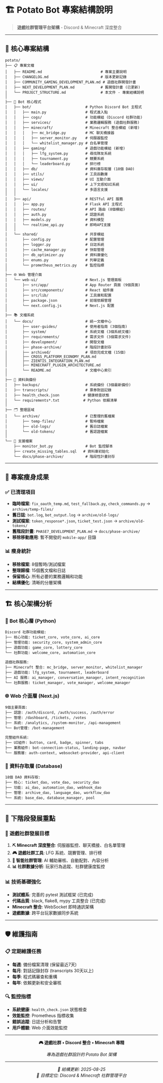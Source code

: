 # 🏗️ Potato Bot 專案結構說明

> **遊戲社群管理平台架構** - Discord & Minecraft 深度整合

---

## 📁 核心專案結構

```
potato/
├── 📋 專案文檔
│   ├── README.md                           # 專案主要說明
│   ├── CHANGELOG.md                        # 版本更新記錄
│   ├── COMMUNITY_GAMING_DEVELOPMENT_PLAN.md # 遊戲社群開發計畫
│   ├── NEXT_DEVELOPMENT_PLAN.md            # 舊開發計畫 (已更新)
│   └── PROJECT_STRUCTURE.md                # 本文件 - 專案結構說明
│
├── 🤖 Bot 核心程式
│   ├── bot/                         # Python Discord Bot 主程式
│   │   ├── main.py                  # 程式進入點
│   │   ├── cogs/                    # 功能模組 (Discord 社群功能)
│   │   ├── services/                # 業務邏輯服務 (遊戲社群服務)
│   │   ├── minecraft/               # Minecraft 整合模組 (新增)
│   │   │   ├── mc_bridge.py         # MC 聊天橋接器
│   │   │   ├── server_monitor.py    # 伺服器監控
│   │   │   └── whitelist_manager.py # 白名單管理
│   │   ├── gaming/                  # 遊戲功能模組 (新增)
│   │   │   ├── lfg_system.py        # 尋找隊友系統
│   │   │   ├── tournament.py        # 競賽系統
│   │   │   └── leaderboard.py       # 排行榜
│   │   ├── db/                      # 資料庫存取層 (18個 DAO)
│   │   ├── utils/                   # 工具函數庫
│   │   ├── views/                   # UI 互動介面
│   │   ├── ui/                      # 上下文感知UI系統
│   │   └── locales/                 # 多語言支援
│   │
│   ├── api/                         # RESTful API 服務
│   │   ├── app.py                   # Flask API 主程式
│   │   ├── routes/                  # API 路由 (8個模組)
│   │   ├── auth.py                  # 認證系統
│   │   ├── models.py                # 資料模型
│   │   └── realtime_api.py          # 即時API支援
│   │
│   └── shared/                      # 共享模組
│       ├── config.py                # 配置管理
│       ├── logger.py                # 日誌系統
│       ├── cache_manager.py         # 快取管理
│       ├── db_optimizer.py          # 資料庫優化
│       ├── enums.py                 # 列舉定義
│       └── prometheus_metrics.py    # 監控指標
│
├── 🌐 Web 管理介面
│   └── web-ui/                      # Next.js 管理面板
│       ├── src/app/                 # App Router 頁面 (9個頁面)
│       ├── src/components/          # React 組件庫
│       ├── src/lib/                 # 工具庫和配置
│       ├── package.json             # 前端依賴管理
│       └── next.config.js           # Next.js 配置
│
├── 📚 文檔系統
│   └── docs/                        # 統一文檔中心
│       ├── user-guides/             # 使用者指南 (3個指南)
│       ├── system/                  # 系統文檔 (3個系統文檔)
│       ├── requirements/            # 需求文件 (3個需求文件)
│       ├── development/             # 開發文檔
│       ├── phase-archive/           # 階段計畫封存
│       ├── archived/                # 項目完成文檔 (15個)
│       ├── CROSS_PLATFORM_ECONOMY_PLAN.md
│       ├── ZIENTIS_INTEGRATION_PLAN.md
│       ├── MINECRAFT_PLUGIN_ARCHITECTURE.md
│       └── README.md                # 文檔中心索引
│
├── 💾 資料與備份
│   ├── backups/                     # 系統備份 (3個最新備份)
│   ├── transcripts/                 # 票券對話記錄
│   ├── health_check.json           # 健康檢查狀態
│   └── requirements*.txt           # Python 依賴清單
│
├── 🗂️ 整理區域
│   └── archive/                     # 已整理的舊檔案
│       ├── temp-files/              # 暫時檔案
│       ├── old-logs/                # 舊日誌檔案
│       └── old-tokens/              # 舊認證檔案
│
└── 🔧 支援檔案
    ├── monitor_bot.py               # Bot 監控腳本
    ├── create_missing_tables.sql   # 資料庫初始化
    └── docs/phase-archive/          # 階段性計畫封存
```

---

## 🎯 專案瘦身成果

### ✅ **已清理項目**
- **臨時檔案**: `fix_oauth_temp.md`, `test_fallback.py`, `check_commands.py` → `archive/temp-files/`
- **舊日誌**: `bot.log`, `bot_output.log` → `archive/old-logs/`
- **測試檔案**: `token_response*.json`, `ticket_test.json` → `archive/old-tokens/`
- **舊階段計畫**: `PHASE7_DEVELOPMENT_PLAN.md` → `docs/phase-archive/`
- **移除移動應用**: 暫不開發的 `mobile-app/` 目錄

### 📊 **瘦身統計**
- **移除檔案**: 8個暫時/測試檔案
- **整理歸檔**: 15個舊文檔和日誌
- **保留核心**: 所有必要的業務邏輯和功能
- **結構優化**: 清晰的分層架構

---

## 🏗️ 核心架構分析

### 🤖 **Bot 核心層** (Python)
```
Discord 社群功能模組:
├── 核心功能: ticket_core, vote_core, ai_core
├── 管理功能: security_core, system_admin_core
├── 遊戲功能: game_core, lottery_core
└── 社群功能: welcome_core, automation_core

遊戲社群服務:
├── Minecraft 整合: mc_bridge, server_monitor, whitelist_manager
├── 遊戲功能: lfg_system, tournament, leaderboard
├── AI 服務: ai_manager, conversation_manager, intent_recognition
└── 社群服務: ticket_manager, vote_manager, welcome_manager
```

### 🌐 **Web 介面層** (Next.js)
```
9個主要頁面:
├── 認證: /auth/discord, /auth/success, /auth/error
├── 管理: /dashboard, /tickets, /votes
├── 系統: /analytics, /system-monitor, /api-management
└── Bot管理: /bot-management

完整組件系統:
├── UI組件: button, card, badge, spinner, tabs
├── 業務組件: bot-connection-status, landing-page, navbar
└── 服務層: auth-context, websocket-provider, api-client
```

### 💾 **資料存取層** (Database)
```
18個 DAO 資料存取:
├── 核心: ticket_dao, vote_dao, security_dao
├── 功能: ai_dao, automation_dao, webhook_dao
├── 管理: archive_dao, language_dao, workflow_dao
└── 系統: base_dao, database_manager, pool
```

---

## 🚀 下階段發展重點

### 🎯 **遊戲社群發展目標**
1. **⛏️ Minecraft 深度整合**: 伺服器監控、聊天橋接、白名單管理
2. **🎮 遊戲社群工具**: LFG 系統、競賽管理、排行榜
3. **🤖 智能社群管理**: AI 輔助審核、自動配對、內容分析
4. **📊 社群數據分析**: 玩家行為追蹤、社群健康度監控

### 📊 **技術基礎強化**
- **測試體系**: 完善的 pytest 測試框架 (已完成)
- **代碼品質**: black, flake8, mypy 工具整合 (已完成)
- **Minecraft 整合**: WebSocket 即時通訊架構
- **遊戲數據**: 跨平台玩家數據同步系統

---

## 🛡️ 維護指南

### 📋 **定期維護任務**
- **每週**: 備份檔案清理 (保留最近7天)
- **每月**: 對話記錄封存 (transcripts 30天以上)
- **每季**: 程式碼審查和重構
- **每年**: 依賴更新和安全審核

### 🔍 **監控指標**
- **系統健康**: `health_check.json` 狀態檢查
- **效能監控**: Prometheus 指標收集
- **錯誤追蹤**: 日誌分析和告警
- **用戶體驗**: Web 介面效能監控

---

<div align="center">

**🎮 遊戲社群 • Discord 整合 • Minecraft 專精**

*專為遊戲社群設計的 Potato Bot 架構*

---

*📅 結構更新: 2025-08-25*  
*🎯 目標定位: Discord & Minecraft 社群管理平台*

</div>